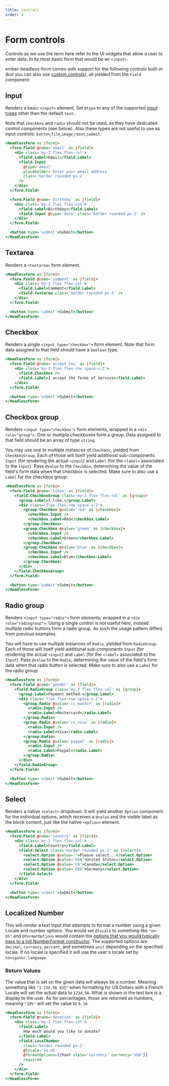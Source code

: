 ```yaml
---
title: Controls
order: 4
---
```


# Form controls

Controls as we use the term here refer to the UI widgets that allow a user to enter data. In its most basic form that would be an `<input>`.

ember-headless-form comes with support for the following controls built-in (but you can also use [custom controls](./custom-controls/index.md)), all yielded from the `Field` component:

## Input

Renders a basic `<input>` element. Set `@type` to any of the supported [input types](https://developer.mozilla.org/en-US/docs/Web/HTML/Element/input#input_types) other than the default `text`.

Note that `checkbox` and `radio` should not be used, as they have dedicated control components (see below).
Also these types are not useful to use as input controls: `button`,`file`,`image`,`reset`,`submit`.

```hbs preview-template
<HeadlessForm as |form|>
  <form.Field @name='email' as |field|>
    <div class='my-2 flex flex-col'>
      <field.Label>Email</field.Label>
      <field.Input
        @type='email'
        placeholder='Enter your email address'
        class='border rounded px-2'
      />
    </div>
  </form.Field>

  <form.Field @name='birthday' as |field|>
    <div class='my-2 flex flex-col'>
      <field.Label>Birthday</field.Label>
      <field.Input @type='date' class='border rounded px-2' />
    </div>
  </form.Field>

  <button type='submit'>Submit</button>
</HeadlessForm>
```

## Textarea

Renders a `<textarea>` form element.

```hbs preview-template
<HeadlessForm as |form|>
  <form.Field @name='comment' as |field|>
    <div class='my-2 flex flex-col'>
      <field.Label>Comment</field.Label>
      <field.Textarea class='border rounded px-2' />
    </div>
  </form.Field>

  <button type='submit'>Submit</button>
</HeadlessForm>
```

## Checkbox

Renders a single `<input type="checkbox">` form element. Note that form data assigned to that field should have a `boolean` type.

```hbs preview-template
<HeadlessForm as |form|>
  <form.Field @name='accept_tos' as |field|>
    <div class='my-2 flex flex-row space-x-2'>
      <field.Checkbox />
      <field.Label>I accept the Terms of Service</field.Label>
    </div>
  </form.Field>

  <button type='submit'>Submit</button>
</HeadlessForm>
```

## Checkbox group

Renders `<input type="checkbox">` form elements, wrapped in a `<div role="group">`. One or multiple checkboxes form a group. Data assigned to that field should be an array of type `string`.

You may use one or multiple instances of `Checkbox`, yielded from `CheckboxGroup`. Each of those will itself yield additional sub-components `Input` (for rendering the actual `<input`) and `Label` (for the `<label>` associated to the `Input`). Pass `@value` to the `Checkbox`, determining the value of the field's form data when that checkbox is selected. Make sure to also use a `Label` for the checkbox group:

```hbs preview-template
<HeadlessForm as |form|>
  <form.Field @name='likes' as |field|>
    <field.CheckboxGroup class='my-2 flex flex-col' as |group|>
      <group.Label>I like:</group.Label>
      <div class='flex flex-row space-x-2'>
        <group.Checkbox @value='red' as |checkbox|>
          <checkbox.Input />
          <checkbox.Label>Red</checkbox.Label>
        </group.Checkbox>
        <group.Checkbox @value='green' as |checkbox|>
          <checkbox.Input />
          <checkbox.Label>Green</checkbox.Label>
        </group.Checkbox>
        <group.Checkbox @value='blue' as |checkbox|>
          <checkbox.Input />
          <checkbox.Label>Blue</checkbox.Label>
        </group.Checkbox>
      </div>
    </field.CheckboxGroup>
  </form.Field>

  <button type='submit'>Submit</button>
</HeadlessForm>
```

## Radio group

Renders `<input type="radio">` form elements, wrapped in a `<div role="radiogroup">`. Using a single control is not useful here, instead multiple radio buttons form a radio group. As such the usage pattern differs from previous examples.

You will have to use multiple instances of `Radio`, yielded from `RadioGroup`. Each of those will itself yield additional sub-components `Input` (for rendering the actual `<input`) and `Label` (for the `<label>` associated to the `Input`). Pass `@value` to the `Radio`, determining the value of the field's form data when that radio button is selected. Make sure to also use a `Label` for the radio group:

```hbs preview-template
<HeadlessForm as |form|>
  <form.Field @name='gender' as |field|>
    <field.RadioGroup class='my-2 flex flex-col' as |group|>
      <group.Label>Payment method:</group.Label>
      <div class='flex flex-row space-x-2'>
        <group.Radio @value='cc_master' as |radio|>
          <radio.Input />
          <radio.Label>Mastercard</radio.Label>
        </group.Radio>
        <group.Radio @value='cc_visa' as |radio|>
          <radio.Input />
          <radio.Label>Visa</radio.Label>
        </group.Radio>
        <group.Radio @value='paypal' as |radio|>
          <radio.Input />
          <radio.Label>Paypal</radio.Label>
        </group.Radio>
      </div>
    </field.RadioGroup>
  </form.Field>

  <button type='submit'>Submit</button>
</HeadlessForm>
```

## Select

Renders a native `<select>` dropdown. It will yield another `Option` component for the individual options, which receives a `@value` and the visible label as the block content, just like the native `<option>` element.

```hbs preview-template
<HeadlessForm as |form|>
  <form.Field @name='country' as |field|>
    <div class='my-2 flex flex-col'>
      <field.Label>Country</field.Label>
      <field.Select class='border rounded px-2' as |select|>
        <select.Option @value=''>Please select...</select.Option>
        <select.Option @value='USA'>United States</select.Option>
        <select.Option @value='CA'>Canada</select.Option>
        <select.Option @value='GER'>Germany</select.Option>
      </field.Select>
    </div>
  </form.Field>

  <button type='submit'>Submit</button>
</HeadlessForm>
```

## Localized Number

This will render a text input that attempts to format a number using a given Locale and number options. You would set `@locale` to something like `"en-US"` and `@formatOptions` would contain the [options that you would typically pass to a Intl.NumberFormat constructor](https://developer.mozilla.org/en-US/docs/Web/JavaScript/Reference/Global_Objects/Intl/NumberFormat/NumberFormat). The supported options are `decimal`, `currency`, `percent`, and sometimes `unit` depending on the specified locale. If no locale is specified it will use the user's locale set by `navigator.language`.

### Return Values
The value that is set on the given data will always be a number. Meaning something like `"1 234,56 $US"` when formatting for US Dollars with a French Locale will set the actual data to `1234.56`. What is shown in the text box is a display to the user. As for percentages, those are returned as numbers, meaning `"10%"` will set the value to `0.10`. 

```hbs
<HeadlessForm as |form|>
  <form.Field @name='donation' as |field|>
    <div class='my-2 flex flex-col'>
      <field.Label>
        How much would you like to donate?
      </field.Label>
      <field.LocalNumber
        class='border rounded px-2'
        @locale='en-US'
        @formatOptions={{hash style='currency' currency='USD'}}
        required
      />
    </div>
  </form.Field>
</HeadlessForm>
```